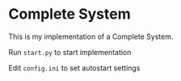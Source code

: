 # Complete System

This is my implementation of a Complete System.

Run `start.py` to start implementation

Edit `config.ini` to set autostart settings
